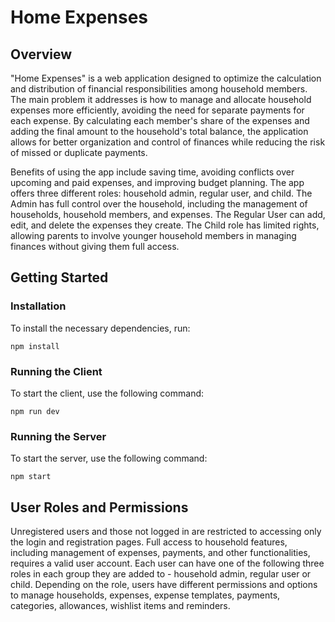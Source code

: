 # Home Expenses

## Overview
"Home Expenses" is a web application designed to optimize the calculation and distribution of financial responsibilities among household members. The main problem it addresses is how to manage and allocate household expenses more efficiently, avoiding the need for separate payments for each expense. By calculating each member's share of the expenses and adding the final amount to the household's total balance, the application allows for better organization and control of finances while reducing the risk of missed or duplicate payments.

Benefits of using the app include saving time, avoiding conflicts over upcoming and paid expenses, and improving budget planning. The app offers three different roles: household admin, regular user, and child. The Admin has full control over the household, including the management of households, household members, and expenses. The Regular User can add, edit, and delete the expenses they create. The Child role has limited rights, allowing parents to involve younger household members in managing finances without giving them full access.

## Getting Started

### Installation

To install the necessary dependencies, run:

```
npm install
```

### Running the Client

To start the client, use the following command:

```
npm run dev
```

### Running the Server

To start the server, use the following command:

```
npm start
```
## User Roles and Permissions
Unregistered users and those not logged in are restricted to accessing only the login and registration pages. Full access to household features, including management of expenses, payments, and other functionalities, requires a valid user account. Each user can have one of the following three roles in each group they are added to - household admin, regular user or child. Depending on the role, users have different permissions and options to manage households, expenses, expense templates, payments, categories, allowances, wishlist items and reminders.
